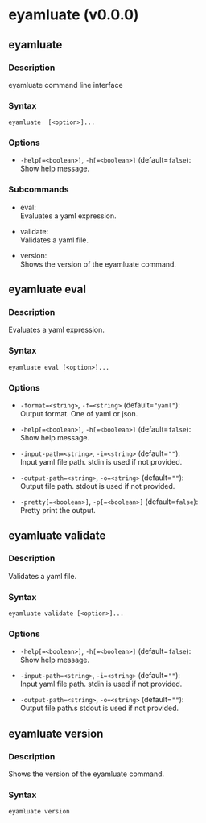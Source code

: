 # eyamluate (v0.0.0)

## eyamluate

### Description

eyamluate command line interface

### Syntax

```shell
eyamluate  [<option>]...
```

### Options

* `-help[=<boolean>]`, `-h[=<boolean>]`  (default=`false`):  
  Show help message.  

### Subcommands

* eval:  
  Evaluates a yaml expression.  

* validate:  
  Validates a yaml file.  

* version:  
  Shows the version of the eyamluate command.  


## eyamluate eval

### Description

Evaluates a yaml expression.

### Syntax

```shell
eyamluate eval [<option>]...
```

### Options

* `-format=<string>`, `-f=<string>`  (default=`"yaml"`):  
  Output format. One of yaml or json.  

* `-help[=<boolean>]`, `-h[=<boolean>]`  (default=`false`):  
  Show help message.  

* `-input-path=<string>`, `-i=<string>`  (default=`""`):  
  Input yaml file path. stdin is used if not provided.  

* `-output-path=<string>`, `-o=<string>`  (default=`""`):  
  Output file path. stdout is used if not provided.  

* `-pretty[=<boolean>]`, `-p[=<boolean>]`  (default=`false`):  
  Pretty print the output.  


## eyamluate validate

### Description

Validates a yaml file.

### Syntax

```shell
eyamluate validate [<option>]...
```

### Options

* `-help[=<boolean>]`, `-h[=<boolean>]`  (default=`false`):  
  Show help message.  

* `-input-path=<string>`, `-i=<string>`  (default=`""`):  
  Input yaml file path. stdin is used if not provided.  

* `-output-path=<string>`, `-o=<string>`  (default=`""`):  
  Output file path.s stdout is used if not provided.  


## eyamluate version

### Description

Shows the version of the eyamluate command.

### Syntax

```shell
eyamluate version
```


